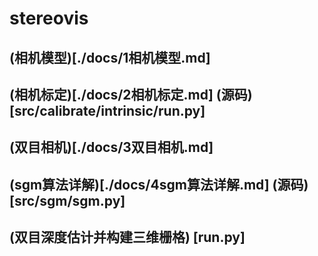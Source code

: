 # stereovis

## (相机模型)[./docs/1相机模型.md]

## (相机标定)[./docs/2相机标定.md] (源码)[src/calibrate/intrinsic/run.py]

## (双目相机)[./docs/3双目相机.md]

## (sgm算法详解)[./docs/4sgm算法详解.md] (源码)[src/sgm/sgm.py]

## (双目深度估计并构建三维栅格) [run.py]